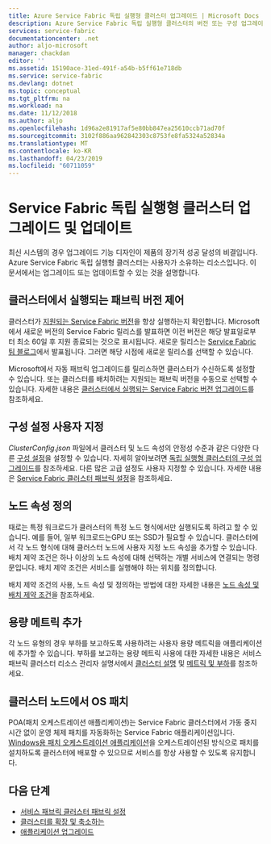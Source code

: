 ```yaml
---
title: Azure Service Fabric 독립 실행형 클러스터 업그레이드 | Microsoft Docs
description: Azure Service Fabric 독립 실행형 클러스터의 버전 또는 구성 업그레이드에 대해 알아봅니다.  T
services: service-fabric
documentationcenter: .net
author: aljo-microsoft
manager: chackdan
editor: ''
ms.assetid: 15190ace-31ed-491f-a54b-b5ff61e718db
ms.service: service-fabric
ms.devlang: dotnet
ms.topic: conceptual
ms.tgt_pltfrm: na
ms.workload: na
ms.date: 11/12/2018
ms.author: aljo
ms.openlocfilehash: 1d96a2e81917af5e80bb847ea25610ccb71ad70f
ms.sourcegitcommit: 3102f886aa962842303c8753fe8fa5324a52834a
ms.translationtype: MT
ms.contentlocale: ko-KR
ms.lasthandoff: 04/23/2019
ms.locfileid: "60711059"
---
```

# <a name="upgrading-and-updating-a-service-fabric-standalone-cluster"></a>Service Fabric 독립 실행형 클러스터 업그레이드 및 업데이트

최신 시스템의 경우 업그레이드 기능 디자인이 제품의 장기적 성공 달성의 비결입니다. Azure Service Fabric 독립 실행형 클러스터는 사용자가 소유하는 리소스입니다. 이 문서에서는 업그레이드 또는 업데이트할 수 있는 것을 설명합니다.

## <a name="controlling-the-fabric-version-that-runs-on-your-cluster"></a>클러스터에서 실행되는 패브릭 버전 제어
클러스터가 [지원되는 Service Fabric 버전](service-fabric-versions.md)을 항상 실행하는지 확인합니다. Microsoft에서 새로운 버전의 Service Fabric 릴리스를 발표하면 이전 버전은 해당 발표일로부터 최소 60일 후 지원 종료되는 것으로 표시됩니다. 새로운 릴리스는 [Service Fabric 팀 블로그](https://blogs.msdn.microsoft.com/azureservicefabric/)에서 발표됩니다. 그러면 해당 시점에 새로운 릴리스를 선택할 수 있습니다.

Microsoft에서 자동 패브릭 업그레이드를 릴리스하면 클러스터가 수신하도록 설정할 수 있습니다. 또는 클러스터를 배치하려는 지원되는 패브릭 버전을 수동으로 선택할 수 있습니다. 자세한 내용은 [클러스터에서 실행되는 Service Fabric 버전 업그레이드](service-fabric-cluster-upgrade-windows-server.md)를 참조하세요.

## <a name="customize-configuration-settings"></a>구성 설정 사용자 지정

*ClusterConfig.json* 파일에서 클러스터 및 노드 속성의 안정성 수준과 같은 다양한 다른 [구성 설정](service-fabric-cluster-manifest.md)을 설정할 수 있습니다.  자세히 알아보려면 [독립 실행형 클러스터의 구성 업그레이드](service-fabric-cluster-config-upgrade-windows-server.md)를 참조하세요.  다른 많은 고급 설정도 사용자 지정할 수 있습니다.  자세한 내용은 [Service Fabric 클러스터 패브릭 설정](service-fabric-cluster-fabric-settings.md)을 참조하세요.

## <a name="define-node-properties"></a>노드 속성 정의
때로는 특정 워크로드가 클러스터의 특정 노드 형식에서만 실행되도록 하려고 할 수 있습니다. 예를 들어, 일부 워크로드는GPU 또는 SSD가 필요할 수 있습니다. 클러스터에서 각 노드 형식에 대해 클러스터 노드에 사용자 지정 노드 속성을 추가할 수 있습니다. 배치 제약 조건은 하나 이상의 노드 속성에 대해 선택하는 개별 서비스에 연결되는 명령문입니다. 배치 제약 조건은 서비스를 실행해야 하는 위치를 정의합니다.

배치 제약 조건의 사용, 노드 속성 및 정의하는 방법에 대한 자세한 내용은 [노드 속성 및 배치 제약 조건](service-fabric-cluster-resource-manager-cluster-description.md#node-properties-and-placement-constraints)을 참조하세요.
 

## <a name="add-capacity-metrics"></a>용량 메트릭 추가
각 노드 유형의 경우 부하를 보고하도록 사용하려는 사용자 용량 메트릭을 애플리케이션에 추가할 수 있습니다. 부하를 보고하는 용량 메트릭 사용에 대한 자세한 내용은 서비스 패브릭 클러스터 리소스 관리자 설명서에서 [클러스터 설명](service-fabric-cluster-resource-manager-cluster-description.md) 및 [메트릭 및 부하](service-fabric-cluster-resource-manager-metrics.md)를 참조하세요.

## <a name="patch-the-os-in-the-cluster-nodes"></a>클러스터 노드에서 OS 패치
POA(패치 오케스트레이션 애플리케이션)는 Service Fabric 클러스터에서 가동 중지 시간 없이 운영 체제 패치를 자동화하는 Service Fabric 애플리케이션입니다. [Windows용 패치 오케스트레이션 애플리케이션](service-fabric-patch-orchestration-application.md)을 오케스트레이션된 방식으로 패치를 설치하도록 클러스터에 배포할 수 있으므로 서비스를 항상 사용할 수 있도록 유지합니다. 


## <a name="next-steps"></a>다음 단계
*  [서비스 패브릭 클러스터 패브릭 설정](service-fabric-cluster-fabric-settings.md)
*  [클러스터를 확장 및 축소하는](service-fabric-cluster-scale-up-down.md)
* [애플리케이션 업그레이드](service-fabric-application-upgrade.md)

<!--Image references-->
[CertificateUpgrade]: ./media/service-fabric-cluster-upgrade/CertificateUpgrade2.png
[AddingProbes]: ./media/service-fabric-cluster-upgrade/addingProbes2.PNG
[AddingLBRules]: ./media/service-fabric-cluster-upgrade/addingLBRules.png
[HealthPolices]: ./media/service-fabric-cluster-upgrade/Manage_AutomodeWadvSettings.PNG
[ARMUpgradeMode]: ./media/service-fabric-cluster-upgrade/ARMUpgradeMode.PNG
[Create_Manualmode]: ./media/service-fabric-cluster-upgrade/Create_Manualmode.PNG
[Manage_Automaticmode]: ./media/service-fabric-cluster-upgrade/Manage_Automaticmode.PNG

